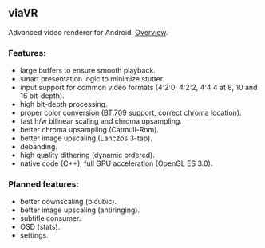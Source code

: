 ## viaVR ##
Advanced video renderer for Android. [Overview](https://github.com/vivan000/viaVR/wiki/Why-high-quality-video-renderering-is-important).

### Features:
- large buffers to ensure smooth playback.
- smart presentation logic to minimize stutter.
- input support for common video formats (4:2:0, 4:2:2, 4:4:4 at 8, 10 and 16 bit-depth).
- high bit-depth processing.
- proper color conversion (BT.709 support, correct chroma location).
- fast h/w bilinear scaling and chroma upsampling.
- better chroma upsampling (Catmull-Rom).
- better image upscaling (Lanczos 3-tap).
- debanding.
- high quality dithering (dynamic ordered).
- native code (C++), full GPU acceleration (OpenGL ES 3.0).

### Planned features:
- better downscaling (bicubic).
- better image upscaling (antiringing).
- subtitle consumer.
- OSD (stats).
- settings.
